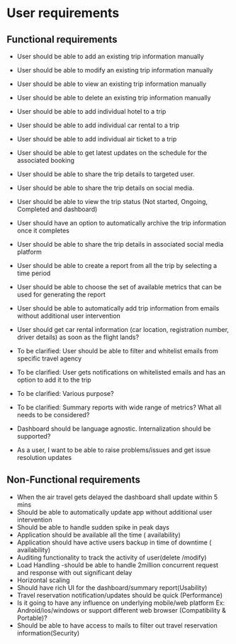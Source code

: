 # User requirements

## Functional requirements

* User should be able to add an existing trip information manually
* User should be able to modify an existing trip information manually
* User should be able to view an existing trip information manually
* User should be able to delete an existing trip information manually
* User should be able to add individual hotel to a trip
* User should be able to add individual car rental to a trip
* User should be able to add individual air ticket to a trip
* User should be able to get latest updates on the schedule for the associated booking
* User should be able to share the trip details to targeted user.
* User should be able to share the trip details on social media.
* User should be able to view the trip status (Not started, Ongoing, Completed and dashboard)
* User should have an option to automatically archive the trip information once it completes
* User should be able to share the trip details in associated social media platform
* User should be able to create a report from all the trip by selecting a time period
* User should be able to choose the set of available metrics that can be used for generating the report
* User should be able to automatically add trip information from emails without additional user intervention
* User should get car rental information (car location, registration number, driver details) as soon as the flight lands?
* To be clarified: User should be able to filter and whitelist emails from specific travel agency
* To be clarified: User gets notifications on whitelisted emails and has an option to add it to the trip
* To be clarified: Various purpose?

* To be clarified: Summary reports with wide range of metrics? What all needs to be considered?
* Dashboard should be language agnostic. Internalization should be supported?

* As a user, I want to be able to raise problems/issues and get issue resolution updates

## Non-Functional requirements

* When the air travel gets delayed the dashboard shall update within 5 mins
* Should be able to automatically update app without additional user intervention
* Should be able to handle sudden spike in peak days
* Application should be available all the time ( availability)
* Application should have active users backup in time of downtime ( availability)
* Auditing functionality to track the activity of user(delete /modify)
* Load Handling -should be able to handle 2million concurrent request and response with out significant delay
* Horizontal scaling
* Should have rich UI for the dashboard/summary report(Usability)
* Travel reservation notification/updates should be quick (Performance)
* Is it going to have any influence on underlying mobile/web platform Ex: Android/ios/windows or support different web browser (Compatibility & Portable)?
* Should be able to have access to mails to filter out travel reservation information(Security)
